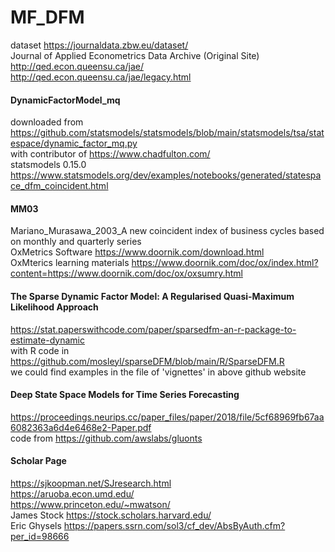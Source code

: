 # MF_DFM
dataset https://journaldata.zbw.eu/dataset/
<br> Journal of Applied Econometrics Data Archive (Original Site) 
<br>http://qed.econ.queensu.ca/jae/
<br> http://qed.econ.queensu.ca/jae/legacy.html
#### DynamicFactorModel_mq 
downloaded from https://github.com/statsmodels/statsmodels/blob/main/statsmodels/tsa/statespace/dynamic_factor_mq.py
<br> with contributor of https://www.chadfulton.com/
<br> statsmodels 0.15.0 https://www.statsmodels.org/dev/examples/notebooks/generated/statespace_dfm_coincident.html
#### MM03
Mariano_Murasawa_2003_A new coincident index of business cycles based on monthly and quarterly series
<br> OxMetrics Software https://www.doornik.com/download.html
<br> OxMterics learning materials https://www.doornik.com/doc/ox/index.html?content=https://www.doornik.com/doc/ox/oxsumry.html

#### The Sparse Dynamic Factor Model: A Regularised Quasi-Maximum Likelihood Approach
https://stat.paperswithcode.com/paper/sparsedfm-an-r-package-to-estimate-dynamic
<br> with R code in https://github.com/mosleyl/sparseDFM/blob/main/R/SparseDFM.R
<br> we could find examples in the file of 'vignettes' in above github website 


#### Deep State Space Models for Time Series Forecasting
https://proceedings.neurips.cc/paper_files/paper/2018/file/5cf68969fb67aa6082363a6d4e6468e2-Paper.pdf
<br> code from https://github.com/awslabs/gluonts

#### Scholar Page 
https://sjkoopman.net/SJresearch.html 
<br> https://aruoba.econ.umd.edu/
<br> https://www.princeton.edu/~mwatson/
<br> James Stock https://stock.scholars.harvard.edu/
<br> Eric Ghysels https://papers.ssrn.com/sol3/cf_dev/AbsByAuth.cfm?per_id=98666
